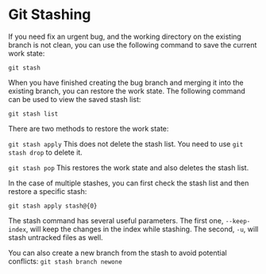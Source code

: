 # Git Stashing

If you need fix an urgent bug, and the working directory on the existing branch is not clean, you can use the following command to save the current work state:

`git stash`

When you have finished creating the bug branch and merging it into the existing branch, you can restore the work state. The following command can be used to view the saved stash list:

`git stash list`

There are two methods to restore the work state:

`git stash apply`
This does not delete the stash list. You need to use `git stash drop` to delete it.

`git stash pop`
This restores the work state and also deletes the stash list.

In the case of multiple stashes, you can first check the stash list and then restore a specific stash:

`git stash apply stash@{0}`

The stash command has several useful parameters. The first one, `--keep-index`, will keep the changes in the index while stashing. The second, `-u`, will stash untracked files as well.

You can also create a new branch from the stash to avoid potential conflicts: `git stash branch newone`
